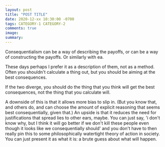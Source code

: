 ```yaml
---
layout: post
title: "POST TITLE"
date: 2020-12-xx 10:30:00 -0700
tags: CATEGORY-1 CATEGORY-2
comments: true
image:
summary:
---
```

Consequentialism can be a way of describing the payoffs, or can be a way of constructing the payoffs. Or similarly with ea.

These days perhaps I prefer it as a description of them, not as a method. Often you shouldn't calculate a thing out, but you should be aiming at the best consequences.

If the two diverge, you should do the thing that you think will get the best consequences, not the thing that you calculate will.

A downside of this is that it allows more bias to slip in. (But you know that, and others do, and can choose the amount of explicit reasoning that seems best consequentially, given that.) An upside is that it reduces the need for justifications that spread lies to other ears, maybe. You can just say, 'i don't know why, but I think it will go better if we don't kill these people even though it looks like we consequentially should' and you don't have to then really pin this to some philosophically watertight theory of action in society. You can just present it as what it is: a brute guess about what will happen.
